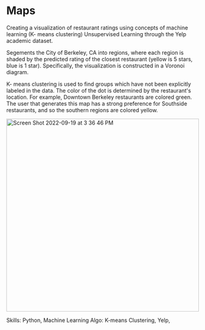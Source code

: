 # Maps


Creating a visualization of restaurant ratings using concepts of machine learning (K- means clustering) Unsupervised Learning through the Yelp academic dataset. 

Segements the City of Berkeley, CA into regions, where each region is shaded by the predicted rating of the closest restaurant (yellow is 5 stars, blue is 1 star). Specifically, the visualization is constructed in a Voronoi diagram.


K- means clustering is used to find groups which have not been explicitly labeled in the data. The color of the dot is determined by the restaurant's location. For example, Downtown Berkeley restaurants are colored green. The user that generates this map has a strong preference for Southside restaurants, and so the southern regions are colored yellow.



<img width="503" alt="Screen Shot 2022-09-19 at 3 36 46 PM" src="https://user-images.githubusercontent.com/107953902/191132147-f90b8bda-c49d-4f12-826a-7eb4375130aa.png">


Skills: Python, Machine Learning Algo: K-means Clustering, Yelp, 
